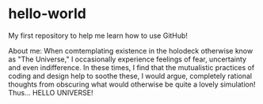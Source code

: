 # hello-world
My first repository to help me learn how to use GitHub!

About me:
When comtemplating existence in the holodeck otherwise know as "The Universe," I occasionally experience feelings of fear, uncertainty and even indifference. In these times, I find that the mutualistic practices of coding and design help to soothe these, I would argue, completely rational thoughts from obscuring what would otherwise be quite a lovely simulation! Thus... HELLO UNIVERSE!   
